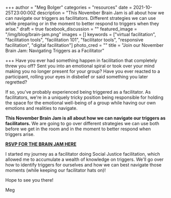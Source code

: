 +++
author = "Meg Bolger"
categories = "resources"
date = 2021-10-25T23:00:00Z
description = "This November Brain Jam is all about how we can navigate our triggers as facilitators. Different strategies we can use while preparing or in the moment to better respond to triggers when they arise."
draft = true
facebook_discussion = ""
featured_image = "/img/blog/brain-jam.png"
images = []
keywords = ["virtual facilitation", "facilitation tools", "facilitation 101", "facilitator tools", "responsive facilitation", "digital facilitation"]
photo_cred = ""
title = "Join our November Brain Jam: Navigating Triggers as a Facilitator"

+++
Have you ever had something happen in facilitation that completely threw you off? Sent you into an emotional spiral or took over your mind making you no longer present for your group? Have you ever reacted to a participant, rolling your eyes in disbelief or said something you later regretted?

If so, you've probably experienced being triggered as a facilitator. As facilitators, we're in a uniquely tricky position being responsible for holding the space for the emotional well-being of a group while having our own emotions and realities to navigate.

**This November Brain Jam is all about how we can navigate our triggers as facilitators.** We are going to go over different strategies we can use both before we get in the room and in the moment to better respond when triggers arise. 

[**RSVP FOR THE BRAIN JAM HERE**](https://lu.ma/nov-brain-jam)

I started my journey as a facilitator doing Social Justice facilitation, which allowed me to accumulate a wealth of knowledge on triggers. We'll go over how to identify triggers for ourselves and how we can best navigate those moments (while keeping our facilitator hats on)!

Hope to see you there!

Meg